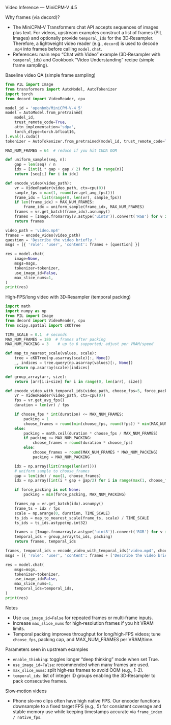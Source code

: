 Video Inference — MiniCPM‑V 4.5

Why frames (via decord)?

- The MiniCPM‑V Transformers chat API accepts sequences of images plus text. For videos, upstream examples construct a list of frames (PIL Images) and optionally provide `temporal_ids` for the 3D‑Resampler. Therefore, a lightweight video reader (e.g., `decord`) is used to decode `.mp4` into frames before calling `model.chat`.
- References: main repo “Chat with Video” example (3D‑Resampler with `temporal_ids`) and Cookbook “Video Understanding” recipe (simple frame sampling).

Baseline video QA (simple frame sampling)

```python
from PIL import Image
from transformers import AutoModel, AutoTokenizer
import torch
from decord import VideoReader, cpu

model_id = 'openbmb/MiniCPM-V-4_5'
model = AutoModel.from_pretrained(
    model_id,
    trust_remote_code=True,
    attn_implementation='sdpa',
    torch_dtype=torch.bfloat16,
).eval().cuda()
tokenizer = AutoTokenizer.from_pretrained(model_id, trust_remote_code=True)

MAX_NUM_FRAMES = 64  # reduce if you hit CUDA OOM

def uniform_sample(seq, n):
    gap = len(seq) / n
    idx = [int(i * gap + gap / 2) for i in range(n)]
    return [seq[i] for i in idx]

def encode_video(video_path):
    vr = VideoReader(video_path, ctx=cpu(0))
    sample_fps = max(1, round(vr.get_avg_fps()))
    frame_idx = list(range(0, len(vr), sample_fps))
    if len(frame_idx) > MAX_NUM_FRAMES:
        frame_idx = uniform_sample(frame_idx, MAX_NUM_FRAMES)
    frames = vr.get_batch(frame_idx).asnumpy()
    frames = [Image.fromarray(v.astype('uint8')).convert('RGB') for v in frames]
    return frames

video_path = 'video.mp4'
frames = encode_video(video_path)
question = 'Describe the video briefly.'
msgs = [{ 'role': 'user', 'content': frames + [question] }]

res = model.chat(
    image=None,
    msgs=msgs,
    tokenizer=tokenizer,
    use_image_id=False,
    max_slice_nums=1,
)
print(res)
```

High‑FPS/long video with 3D‑Resampler (temporal packing)

```python
import math
import numpy as np
from PIL import Image
from decord import VideoReader, cpu
from scipy.spatial import cKDTree

TIME_SCALE = 0.1  # seconds
MAX_NUM_FRAMES = 180  # frames after packing
MAX_NUM_PACKING = 3    # up to 6 supported; adjust per VRAM/speed

def map_to_nearest_scale(values, scale):
    tree = cKDTree(np.asarray(scale)[:, None])
    _, indices = tree.query(np.asarray(values)[:, None])
    return np.asarray(scale)[indices]

def group_array(arr, size):
    return [arr[i:i+size] for i in range(0, len(arr), size)]

def encode_video_with_temporal_ids(video_path, choose_fps=5, force_packing=None):
    vr = VideoReader(video_path, ctx=cpu(0))
    fps = vr.get_avg_fps()
    duration = len(vr) / fps

    if choose_fps * int(duration) <= MAX_NUM_FRAMES:
        packing = 1
        choose_frames = round(min(choose_fps, round(fps)) * min(MAX_NUM_FRAMES, duration))
    else:
        packing = math.ceil(duration * choose_fps / MAX_NUM_FRAMES)
        if packing <= MAX_NUM_PACKING:
            choose_frames = round(duration * choose_fps)
        else:
            choose_frames = round(MAX_NUM_FRAMES * MAX_NUM_PACKING)
            packing = MAX_NUM_PACKING

    idx = np.array(list(range(len(vr))))
    # uniform sample to choose_frames
    gap = len(idx) / max(1, choose_frames)
    idx = np.array([int(i * gap + gap/2) for i in range(max(1, choose_frames))])

    if force_packing is not None:
        packing = min(force_packing, MAX_NUM_PACKING)

    frames_np = vr.get_batch(idx).asnumpy()
    frame_ts = idx / fps
    scale = np.arange(0, duration, TIME_SCALE)
    ts_ids = map_to_nearest_scale(frame_ts, scale) / TIME_SCALE
    ts_ids = ts_ids.astype(np.int32)

    frames = [Image.fromarray(v.astype('uint8')).convert('RGB') for v in frames_np]
    temporal_ids = group_array(ts_ids, packing)
    return frames, temporal_ids

frames, temporal_ids = encode_video_with_temporal_ids('video.mp4', choose_fps=5)
msgs = [{ 'role': 'user', 'content': frames + ['Describe the video briefly.'] }]

res = model.chat(
    msgs=msgs,
    tokenizer=tokenizer,
    use_image_id=False,
    max_slice_nums=1,
    temporal_ids=temporal_ids,
)
print(res)
```

Notes

- Use `use_image_id=False` for repeated frames or multi‑frame inputs.
- Increase `max_slice_nums` for high‑resolution frames if you hit VRAM limits.
- Temporal packing improves throughput for long/high‑FPS videos; tune `choose_fps`, packing cap, and MAX_NUM_FRAMES per VRAM/time.

Parameters seen in upstream examples

- `enable_thinking`: toggles longer “deep thinking” mode when set True.
- `use_image_id=False`: recommended when many frames are used.
- `max_slice_nums`: split high‑res frames to avoid OOM (e.g., 1–2).
- `temporal_ids`: list of integer ID groups enabling the 3D‑Resampler to pack consecutive frames.

Slow‑motion videos

- Phone slo‑mo clips often have high native FPS. Our encoder functions downsample to a fixed target FPS (e.g., 5) for consistent coverage and stable memory use while keeping timestamps accurate via `frame_index / native_fps`.
